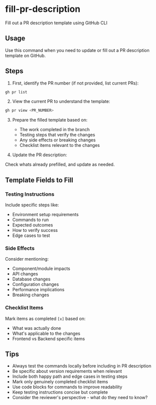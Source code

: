 # fill-pr-description

Fill out a PR description template using GitHub CLI

## Usage

Use this command when you need to update or fill out a PR description template on GitHub.

## Steps

1. First, identify the PR number (if not provided, list current PRs):

```bash
gh pr list
```

2. View the current PR to understand the template:

```bash
gh pr view <PR_NUMBER>
```

3. Prepare the filled template based on:

   - The work completed in the branch
   - Testing steps that verify the changes
   - Any side effects or breaking changes
   - Checklist items relevant to the changes

4. Update the PR description:

Check whats already prefilled, and update as needed.

## Template Fields to Fill

### Testing Instructions

Include specific steps like:

- Environment setup requirements
- Commands to run
- Expected outcomes
- How to verify success
- Edge cases to test

### Side Effects

Consider mentioning:

- Component/module impacts
- API changes
- Database changes
- Configuration changes
- Performance implications
- Breaking changes

### Checklist Items

Mark items as completed `[x]` based on:

- What was actually done
- What's applicable to the changes
- Frontend vs Backend specific items

## Tips

- Always test the commands locally before including in PR description
- Be specific about version requirements when relevant
- Include both happy path and edge cases in testing steps
- Mark only genuinely completed checklist items
- Use code blocks for commands to improve readability
- Keep testing instructions concise but complete
- Consider the reviewer's perspective - what do they need to know?

